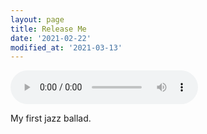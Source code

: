 ```yaml
---
layout: page
title: Release Me
date: '2021-02-22'
modified_at: '2021-03-13'
---
```


<audio controls="controls" src="/assets/audio/Release Me.mp3"></audio>

My first jazz ballad.

